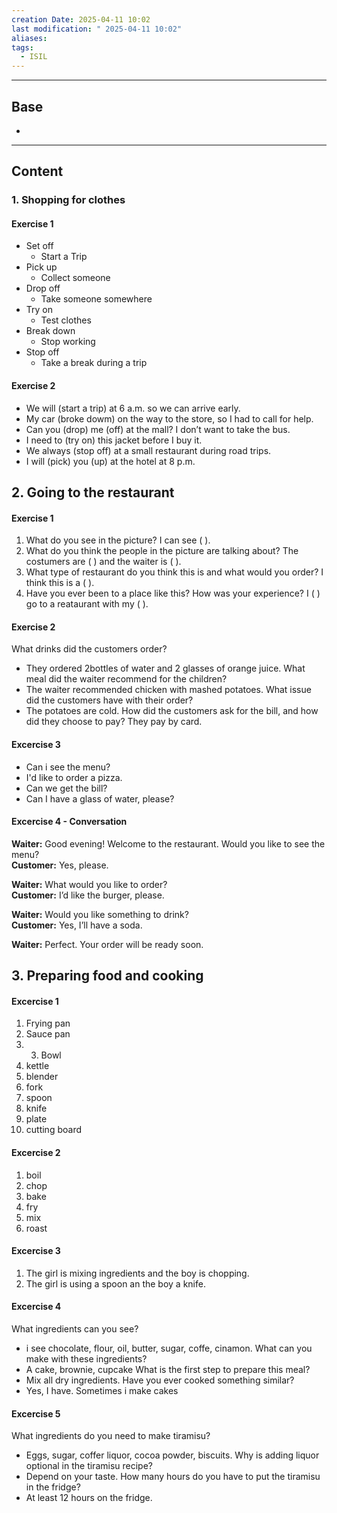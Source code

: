 ```yaml
---
creation Date: 2025-04-11 10:02
last modification: " 2025-04-11 10:02"
aliases: 
tags:
  - ISIL
---
```

___
## Base
- 
___
## Content

### 1. Shopping for clothes
#### Exercise 1

- Set off
	- Start a Trip
- Pick up
	- Collect someone
- Drop off
	- Take someone somewhere
- Try on
	- Test clothes
- Break down
	- Stop working
- Stop off
	- Take a break during a trip
#### Exercise 2

- We will (start a trip) at 6 a.m. so we can arrive early.
- My car (broke dowm) on the way to the store, so I had to call for help.
- Can you (drop) me (off) at the mall? I don’t want to take the bus.
- I need to (try on) this jacket before I buy it.
- We always (stop off) at a small restaurant during road trips.
- I will (pick) you (up) at the hotel at 8 p.m.

## 2. Going to the restaurant

#### Exercise 1

1. What do you see in the picture?
	I can see ( ).
2. What do you think the people in the picture are talking about?
	The costumers are ( ) and the waiter is ( ).
3. What type of restaurant do you think this is and what would you order?
	I think this is a ( ).
4. Have you ever been to a place like this? How was your experience?
	I ( ) go to a reataurant with my ( ).

#### Exercise 2

What drinks did the customers order?
- They ordered 2bottles of water and 2 glasses of orange juice.
What meal did the waiter recommend for the children?
- The waiter recommended chicken with mashed potatoes.
What issue did the customers have with their order?
- The potatoes are cold.
How did the customers ask for the bill, and how did they choose to pay?
	They pay by card.

#### Excercise 3

- Can i see the menu?
- I'd like to order a pizza.
- Can we get the bill?
- Can I have a glass of water, please?

#### Excercise 4 - Conversation

**Waiter:** Good evening! Welcome to the restaurant. Would you like to see the menu?  
**Customer:** Yes, please.

**Waiter:** What would you like to order?  
**Customer:** I’d like the burger, please.  

**Waiter:** Would you like something to drink?  
**Customer:** Yes, I’ll have a soda.  

**Waiter:** Perfect. Your order will be ready soon.

## 3. Preparing food and cooking

#### Excercise 1

1. Frying pan
2. Sauce pan
3. 3. Bowl
4. kettle
5. blender
6. fork
7. spoon
8. knife
9. plate
10. cutting board

#### Excercise 2

1. boil
2. chop
3. bake
4. fry
5. mix
6. roast

#### Excercise 3

1. The girl is mixing ingredients and the boy is chopping.
2. The girl is using a spoon an the boy a knife.

#### Excercise 4

What ingredients can you see?
 - i see chocolate, flour, oil, butter, sugar, coffe, cinamon. 
What can you make with these ingredients?
- A cake, brownie, cupcake
What is the first step to prepare this meal?
- Mix all dry ingredients.
Have you ever cooked something similar?
- Yes, I have. Sometimes i make cakes

#### Excercise 5

What ingredients do you need to make tiramisu?
- Eggs, sugar, coffer liquor, cocoa powder, biscuits.
Why is adding liquor optional in the tiramisu recipe?
- Depend on your taste.
How many hours do you have to put the tiramisu in the fridge?
- At least 12 hours on the fridge.